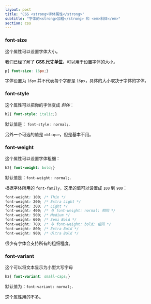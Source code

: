 ```yaml
---
layout: post
title: "CSS <strong>字体属性</strong>"
subtitle: "字体的<strong>加粗</strong> 和 <em>斜体</em>"
section: css
---
```


### font-size

这个属性可以设置字体大小。

我们已经了解了 **[CSS 尺寸单位](/css-size-units.html)**，可以用于设置字体的大小。

```css
p{ font-size: 16px;}
```

字体设置为 `16px` 并不代表每个字都是 `16px`，具体的大小取决于字体的字体。

### font-style

这个属性可以把你的字体变成 _斜体_：

```css
h2{ font-style: italic;}
```

默认值是： `font-style: normal;`.

另外一个可选的值是 `oblique`，但是基本不用。

### font-weight

这个属性可以设置字体粗细：


```css
h2{ font-weight: bold;}
```

默认值是：`font-weight: normal;`.


根据字体所用的 `font-family`，这里的值可以设置成 `100` 到 `900`：

```css
font-weight: 100; /* Thin */
font-weight: 200; /* Extra Light */
font-weight: 300; /* Light */
font-weight: 400; /* 与 font-weight: normal; 相同 */
font-weight: 500; /* Medium */
font-weight: 600; /* Semi Bold */
font-weight: 700; /* 与 font-weight: bold; 相同 */
font-weight: 800; /* Extra Bold */
font-weight: 900; /* Ultra Bold */
```


很少有字体会支持所有的粗细程度。


### font-variant

这个可以将文本显示为小型大写字母

```css
h2{ font-variant: small-caps;}
```

默认值为：`font-variant: normal;`.

这个属性用的不多。
